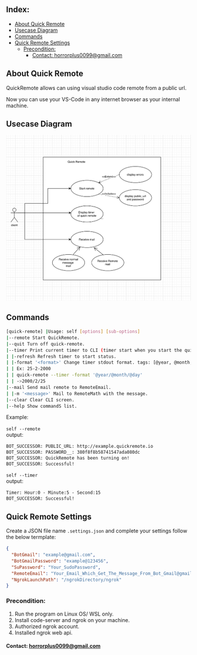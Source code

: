 ## Index:
- [About Quick Remote](#about-quick-remote)
- [Usecase Diagram](#usecase-diagram)
- [Commands](#commands)
- [Quick Remote Settings](#quick-remote-settings)
  - [Precondition:](#precondition)
    - [Contact: horrorplus0099@gmail.com](#contact-horrorplus0099gmailcom)
## About Quick Remote

QuickRemote allows can using visual studio code remote from a public url.

Now you can use your VS-Code in any internet browser as your internal machine.

## Usecase Diagram

![quick remote usecase diagram](https://github.com/tuazbao-heo/ImageHosting/blob/ea5d4c6ef9994e67e94917b35b0771b8b794796f/08FF8362-C0C7-426B-8649-268881C093CD.jpeg?raw=true "Quick remote usecase diagram")

## Commands

```bash
[quick-remote] |Usage: self [options] [sub-options]
|--remote Start QuickRemote.
|--quit Turn off quick-remote.
|--timer Print current timer to CLI (timer start when you start the quick-remote successful).
| |-refresh Refresh timer to start status.
| |-format '<format>' Change timer stdout format. tags: [@year, @month, @day, @hour, @minute, @second]
| | Ex: 25-2-2000
| | quick-remote --timer -format '@year/@month/@day'
| | ->2000/2/25
|--mail Send mail remote to RemoteEmail.
| |-m '<message>' Mail to RemoteMath with the message.
|--clear Clear CLI screen.
|--help Show commandS list.
```

Example:

`self --remote`  
output:

```
BOT_SUCCESSOR: PUBLIC_URL: http://example.quickremote.io
BOT_SUCCESSOR: PASSWORD__: 380f8f8b58741547ada080dc
BOT_SUCCESSOR: QuickRemote has been turning on!
BOT_SUCCESSOR: Successful!
```

`self --timer`  
output:

```
Timer: Hour:0 - Minute:5 - Second:15
BOT_SUCCESSOR: Successful!
```

## Quick Remote Settings

Create a JSON file name `.settings.json` and complete your settings follow the below termplate:

```json
{
  "BotGmail": "example@gmail.com",
  "BotGmailPassword": "example@123456",
  "SuPassword": "Your_SudoPassword",
  "RemoteEmail": "Your_Email_Which_Get_The_Message_From_Bot_Gmail@gmail.com",
  "NgrokLaunchPath": "/ngrokDirectory/ngrok"
}
```

### Precondition:

1.  Run the program on Linux OS/ WSL only.
2.  Install code-server and ngrok on your machine.
3.  Authorized ngrok account.
4.  Installed ngrok web api.

#### Contact: horrorplus0099@gmail.com
